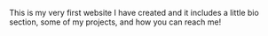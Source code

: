 This is my very first website I have created and it includes a little bio section, some of my projects, and how you can reach me!
